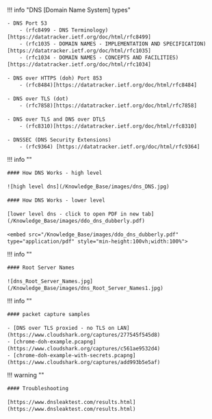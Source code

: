 !!! info "DNS [Domain Name System] types"

    - DNS Port 53
        - (rfc8499 - DNS Terminology)[https://datatracker.ietf.org/doc/html/rfc8499]
        - (rfc1035 - DOMAIN NAMES - IMPLEMENTATION AND SPECIFICATION)[https://datatracker.ietf.org/doc/html/rfc1035]
        - (rfc1034 - DOMAIN NAMES - CONCEPTS AND FACILITIES)[https://datatracker.ietf.org/doc/html/rfc1034]
    
    - DNS over HTTPS (doh) Port 853
        - (rfc8484)[https://datatracker.ietf.org/doc/html/rfc8484]
    
    - DNS over TLS (dot)
        - (rfc7858)[https://datatracker.ietf.org/doc/html/rfc7858]
    
    - DNS over TLS and DNS over DTLS
        - (rfc8310)[https://datatracker.ietf.org/doc/html/rfc8310]
    
    - DNSSEC (DNS Security Extensions)
        - (rfc9364) [https://datatracker.ietf.org/doc/html/rfc9364]


!!! info ""

    #### How DNS Works - high level
    
    ![high level dns](/Knowledge_Base/images/dns_DNS.jpg)

    #### How DNS Works - lower level

    [lower level dns - click to open PDF in new tab](/Knowledge_Base/images/ddo_dns_dubberly.pdf)

    <embed src="/Knowledge_Base/images/ddo_dns_dubberly.pdf" type="application/pdf" style="min-height:100vh;width:100%">


!!! info ""

    #### Root Server Names

    ![dns_Root_Server_Names.jpg](/Knowledge_Base/images/dns_Root_Server_Names1.jpg)


!!! info ""

    #### packet capture samples
    
    - [DNS over TLS proxied - no TLS on LAN](https://www.cloudshark.org/captures/277545f545d8)
    - [chrome-doh-example.pcapng](https://www.cloudshark.org/captures/c561ae9532d4)
    - [chrome-doh-example-with-secrets.pcapng](https://www.cloudshark.org/captures/add993b5e5af)


!!! warning ""

    #### Troubleshooting

    [https://www.dnsleaktest.com/results.html](https://www.dnsleaktest.com/results.html)
